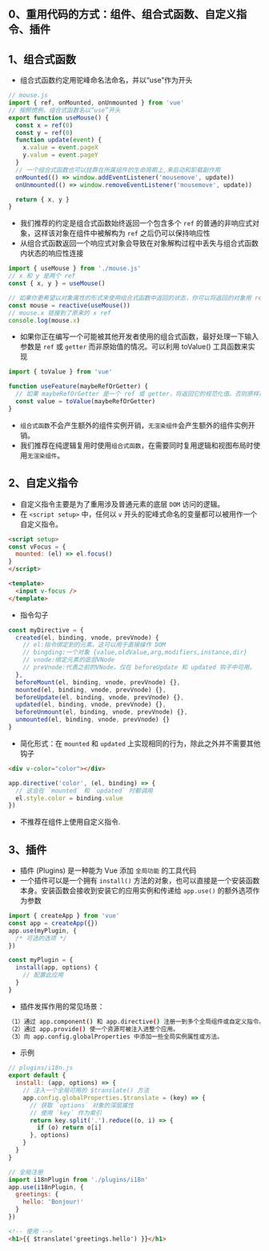 ## 0、重用代码的方式：组件、组合式函数、自定义指令、插件

## 1、组合式函数
- 组合式函数约定用驼峰命名法命名，并以“use”作为开头
```js
// mouse.js
import { ref, onMounted, onUnmounted } from 'vue'
// 按照惯例，组合式函数名以“use”开头
export function useMouse() {
  const x = ref(0)
  const y = ref(0)
  function update(event) {
    x.value = event.pageX
    y.value = event.pageY
  }
  // 一个组合式函数也可以挂靠在所属组件的生命周期上,来启动和卸载副作用
  onMounted(() => window.addEventListener('mousemove', update))
  onUnmounted(() => window.removeEventListener('mousemove', update))

  return { x, y }
}
```
- 我们推荐的约定是组合式函数始终返回一个包含多个 `ref` 的普通的非响应式对象，这样该对象在组件中被解构为 `ref` 之后仍可以保持响应性
- 从组合式函数返回一个响应式对象会导致在对象解构过程中丢失与组合式函数内状态的响应性连接
```js
import { useMouse } from './mouse.js'
// x 和 y 是两个 ref
const { x, y } = useMouse()
```
```js
// 如果你更希望以对象属性的形式来使用组合式函数中返回的状态，你可以将返回的对象用 reactive() 包装一次，这样其中的 ref 会被自动解包
const mouse = reactive(useMouse())
// mouse.x 链接到了原来的 x ref
console.log(mouse.x)
```

- 如果你正在编写一个可能被其他开发者使用的组合式函数，最好处理一下输入参数是 `ref` 或 `getter` 而非原始值的情况。可以利用 toValue() 工具函数来实现
```js
import { toValue } from 'vue'

function useFeature(maybeRefOrGetter) {
  // 如果 maybeRefOrGetter 是一个 ref 或 getter，将返回它的规范化值。否则原样返回。
  const value = toValue(maybeRefOrGetter)
}
```
- `组合式函数`不会产生额外的组件实例开销，`无渲染组件`会产生额外的组件实例开销。
- 我们推荐在纯逻辑复用时使用`组合式函数`，在需要同时复用逻辑和视图布局时使用`无渲染组件`。

## 2、自定义指令
- 自定义指令主要是为了重用涉及普通元素的底层 `DOM` 访问的逻辑。
- 在 `<script setup>` 中，任何以 `v` 开头的驼峰式命名的变量都可以被用作一个自定义指令。
```html
<script setup>
const vFocus = {
  mounted: (el) => el.focus()
}
</script>

<template>
  <input v-focus />
</template>
```
- 指令勾子
```js
const myDirective = {
  created(el, binding, vnode, prevVnode) {
    // el:指令绑定到的元素。这可以用于直接操作 DOM
    // bingding:一个对象 {value,oldValue,arg,modifiers,instance,dir}
    // vnode:绑定元素的底层VNode
    // preVnode:代表之前的VNode。仅在 beforeUpdate 和 updated 钩子中可用。
  },
  beforeMount(el, binding, vnode, prevVnode) {},
  mounted(el, binding, vnode, prevVnode) {},
  beforeUpdate(el, binding, vnode, prevVnode) {},
  updated(el, binding, vnode, prevVnode) {},
  beforeUnmount(el, binding, vnode, prevVnode) {},
  unmounted(el, binding, vnode, prevVnode) {}
}
```

- 简化形式：在 `mounted` 和 `updated` 上实现相同的行为，除此之外并不需要其他钩子
```html
<div v-color="color"></div>
```
```js
app.directive('color', (el, binding) => {
  // 这会在 `mounted` 和 `updated` 时都调用
  el.style.color = binding.value
})
```
- 不推荐在组件上使用自定义指令.

## 3、插件
- 插件 (Plugins) 是一种能为 Vue 添加 `全局功能` 的工具代码
- 一个插件可以是一个拥有 `install()` 方法的对象，也可以直接是一个安装函数本身。安装函数会接收到安装它的应用实例和传递给 `app.use()` 的额外选项作为参数
```js
import { createApp } from 'vue'
const app = createApp({})
app.use(myPlugin, {
  /* 可选的选项 */
})
```
```js
const myPlugin = {
  install(app, options) {
    // 配置此应用
  }
}
```
- 插件发挥作用的常见场景：
```bash
（1）通过 app.component() 和 app.directive() 注册一到多个全局组件或自定义指令。
（2）通过 app.provide() 使一个资源可被注入进整个应用。
（3）向 app.config.globalProperties 中添加一些全局实例属性或方法。
```
- 示例
```js
// plugins/i18n.js
export default {
  install: (app, options) => {
    // 注入一个全局可用的 $translate() 方法
    app.config.globalProperties.$translate = (key) => {
      // 获取 `options` 对象的深层属性
      // 使用 `key` 作为索引
      return key.split('.').reduce((o, i) => {
        if (o) return o[i]
      }, options)
    }
  }
}
```
```js
// 全局注册
import i18nPlugin from './plugins/i18n'
app.use(i18nPlugin, {
  greetings: {
    hello: 'Bonjour!'
  }
})
```
```html
<!-- 使用 -->
<h1>{{ $translate('greetings.hello') }}</h1>
```
